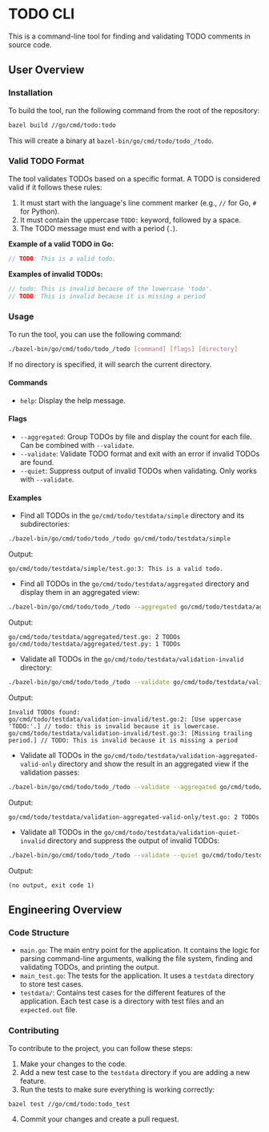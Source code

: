 # TODO CLI

This is a command-line tool for finding and validating TODO comments in source code.

## User Overview

### Installation

To build the tool, run the following command from the root of the repository:

```bash
bazel build //go/cmd/todo:todo
```

This will create a binary at `bazel-bin/go/cmd/todo/todo_/todo`.

### Valid TODO Format

The tool validates TODOs based on a specific format. A TODO is considered valid if it follows these rules:

1.  It must start with the language's line comment marker (e.g., `//` for Go, `#` for Python).
2.  It must contain the uppercase `TODO:` keyword, followed by a space.
3.  The TODO message must end with a period (`.`).

**Example of a valid TODO in Go:**
```go
// TODO: This is a valid todo.
```

**Examples of invalid TODOs:**
```go
// todo: This is invalid because of the lowercase 'todo'.
// TODO: This is invalid because it is missing a period
```

### Usage

To run the tool, you can use the following command:

```bash
./bazel-bin/go/cmd/todo/todo_/todo [command] [flags] [directory]
```

If no directory is specified, it will search the current directory.

#### Commands

- `help`: Display the help message.

#### Flags

- `--aggregated`: Group TODOs by file and display the count for each file. Can be combined with `--validate`.
- `--validate`: Validate TODO format and exit with an error if invalid TODOs are found.
- `--quiet`: Suppress output of invalid TODOs when validating. Only works with `--validate`.

#### Examples

- Find all TODOs in the `go/cmd/todo/testdata/simple` directory and its subdirectories:

```bash
./bazel-bin/go/cmd/todo/todo_/todo go/cmd/todo/testdata/simple
```
Output:
```
go/cmd/todo/testdata/simple/test.go:3: This is a valid todo.
```

- Find all TODOs in the `go/cmd/todo/testdata/aggregated` directory and display them in an aggregated view:

```bash
./bazel-bin/go/cmd/todo/todo_/todo --aggregated go/cmd/todo/testdata/aggregated
```
Output:
```
go/cmd/todo/testdata/aggregated/test.go: 2 TODOs
go/cmd/todo/testdata/aggregated/test.py: 1 TODOs
```

- Validate all TODOs in the `go/cmd/todo/testdata/validation-invalid` directory:

```bash
./bazel-bin/go/cmd/todo/todo_/todo --validate go/cmd/todo/testdata/validation-invalid
```
Output:
```
Invalid TODOs found:
go/cmd/todo/testdata/validation-invalid/test.go:2: [Use uppercase 'TODO:'.] // todo: this is invalid because it is lowercase.
go/cmd/todo/testdata/validation-invalid/test.go:3: [Missing trailing period.] // TODO: This is invalid because it is missing a period
```

- Validate all TODOs in the `go/cmd/todo/testdata/validation-aggregated-valid-only` directory and show the result in an aggregated view if the validation passes:

```bash
./bazel-bin/go/cmd/todo/todo_/todo --validate --aggregated go/cmd/todo/testdata/validation-aggregated-valid-only
```
Output:
```
go/cmd/todo/testdata/validation-aggregated-valid-only/test.go: 2 TODOs
```

- Validate all TODOs in the `go/cmd/todo/testdata/validation-quiet-invalid` directory and suppress the output of invalid TODOs:

```bash
./bazel-bin/go/cmd/todo/todo_/todo --validate --quiet go/cmd/todo/testdata/validation-quiet-invalid
```
Output:
```
(no output, exit code 1)
```

## Engineering Overview

### Code Structure

- `main.go`: The main entry point for the application. It contains the logic for parsing command-line arguments, walking the file system, finding and validating TODOs, and printing the output.
- `main_test.go`: The tests for the application. It uses a `testdata` directory to store test cases.
- `testdata/`: Contains test cases for the different features of the application. Each test case is a directory with test files and an `expected.out` file.

### Contributing

To contribute to the project, you can follow these steps:

1.  Make your changes to the code.
2.  Add a new test case to the `testdata` directory if you are adding a new feature.
3.  Run the tests to make sure everything is working correctly:

```bash
bazel test //go/cmd/todo:todo_test
```

4.  Commit your changes and create a pull request.
